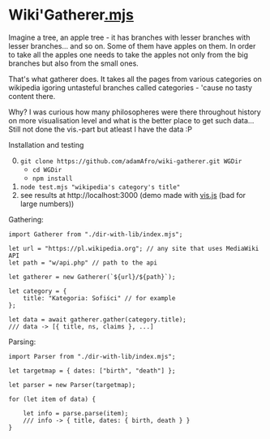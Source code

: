 Wiki'Gatherer[.mjs](https://github.com/adamAfro/wiki-gatherer/blob/master/index.mjs)
=================

Imagine a tree, an apple tree - it has branches with lesser branches with lesser branches...
and so on. Some of them have apples on them. In order to take all the apples one needs
to take the apples not only from the big branches but also from the small ones.

That's what gatherer does. It takes all the pages from various categories on wikipedia
igoring untasteful branches called categories - 'cause no tasty content there.

Why? I was curious how many philosopheres were there throughout history on more visualisation
level and what is the better place to get such data... Still not done the vis.-part but atleast
I have the data :P

Installation and testing

0. `git clone https://github.com/adamAfro/wiki-gatherer.git WGDir`
    - `cd WGDir`
    - `npm install`
1. `node test.mjs "wikipedia's category's title"`
2. see results at http://localhost:3000 (demo made with [vis.js](https://visjs.org/) (bad for large numbers))

Gathering:
```JS
import Gatherer from "./dir-with-lib/index.mjs";

let url = "https://pl.wikipedia.org"; // any site that uses MediaWiki API
let path = "w/api.php" // path to the api

let gatherer = new Gatherer(`${url}/${path}`);

let category = {
    title: "Kategoria: Sofiści" // for example
};

let data = await gatherer.gather(category.title);
/// data -> [{ title, ns, claims }, ...]
```

Parsing:
```JS
import Parser from "./dir-with-lib/index.mjs";

let targetmap = { dates: ["birth", "death"] };

let parser = new Parser(targetmap);

for (let item of data) {

    let info = parse.parse(item);
    /// info -> { title, dates: { birth, death } }
}
```
